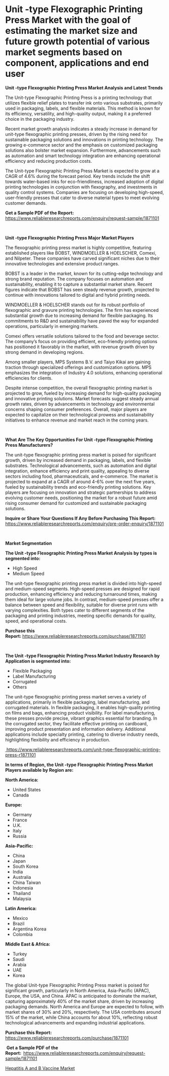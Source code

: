 <p><h1>Unit -type Flexographic Printing Press Market with the goal of estimating the market size and future growth potential of various market segments based on component, applications and end user</h1></p><p><strong>Unit -type Flexographic Printing Press Market Analysis and Latest Trends</strong></p>
<p><p>The Unit-type Flexographic Printing Press is a printing technology that utilizes flexible relief plates to transfer ink onto various substrates, primarily used in packaging, labels, and flexible materials. This method is known for its efficiency, versatility, and high-quality output, making it a preferred choice in the packaging industry. </p><p>Recent market growth analysis indicates a steady increase in demand for unit-type flexographic printing presses, driven by the rising need for sustainable packaging solutions and innovations in printing technology. The growing e-commerce sector and the emphasis on customized packaging solutions also bolster market expansion. Furthermore, advancements such as automation and smart technology integration are enhancing operational efficiency and reducing production costs.</p><p>The Unit-type Flexographic Printing Press Market is expected to grow at a CAGR of 4.6% during the forecast period. Key trends include the shift towards water-based inks for eco-friendliness, increased adoption of digital printing technologies in conjunction with flexography, and investments in quality control systems. Companies are focusing on developing high-speed, user-friendly presses that cater to diverse material types to meet evolving customer demands.</p></p>
<p><strong>Get a Sample PDF of the Report:&nbsp;</strong> <a href="https://www.reliableresearchreports.com/enquiry/request-sample/1871101?utm_campaign=28&utm_medium=2&utm_source=Github&utm_content=ia&utm_term=11012025&utm_id=unit-type-flexographic-printing-press">https://www.reliableresearchreports.com/enquiry/request-sample/1871101</a></p>
<p>&nbsp;</p>
<p><strong>Unit -type Flexographic Printing Press Major Market Players</strong></p>
<p><p>The flexographic printing press market is highly competitive, featuring established players like BOBST, WINDMOELLER & HOELSCHER, Comexi, and Nilpeter. These companies have carved significant niches due to their innovative technologies and extensive product ranges.</p><p>BOBST is a leader in the market, known for its cutting-edge technology and strong brand reputation. The company focuses on automation and sustainability, enabling it to capture a substantial market share. Recent figures indicate that BOBST has seen steady revenue growth, projected to continue with innovations tailored to digital and hybrid printing needs.</p><p>WINDMOELLER & HOELSCHER stands out for its robust portfolio of flexographic and gravure printing technologies. The firm has experienced substantial growth due to increasing demand for flexible packaging. Its commitments to R&D and sustainability have paved the way for expanded operations, particularly in emerging markets.</p><p>Comexi offers versatile solutions tailored to the food and beverage sector. The company’s focus on providing efficient, eco-friendly printing options has positioned it favorably in the market, with revenue growth driven by strong demand in developing regions.</p><p>Among smaller players, MPS Systems B.V. and Taiyo Kikai are gaining traction through specialized offerings and customization options. MPS emphasizes the integration of Industry 4.0 solutions, enhancing operational efficiencies for clients. </p><p>Despite intense competition, the overall flexographic printing market is projected to grow, fueled by increasing demand for high-quality packaging and innovative printing solutions. Market forecasts suggest steady annual growth rates, driven by advancements in technology and environmental concerns shaping consumer preferences. Overall, major players are expected to capitalize on their technological prowess and sustainability initiatives to enhance revenue and market reach in the coming years.</p></p>
<p>&nbsp;</p>
<p><strong>What Are The Key Opportunities For Unit -type Flexographic Printing Press Manufacturers?</strong></p>
<p><p>The unit-type flexographic printing press market is poised for significant growth, driven by increased demand in packaging, labels, and flexible substrates. Technological advancements, such as automation and digital integration, enhance efficiency and print quality, appealing to diverse sectors including food, pharmaceuticals, and e-commerce. The market is projected to expand at a CAGR of around 4-6% over the next five years, fueled by sustainability trends and eco-friendly printing solutions. Key players are focusing on innovation and strategic partnerships to address evolving customer needs, positioning the market for a robust future amid rising consumer demand for customized and sustainable packaging solutions.</p></p>
<p><strong>Inquire or Share Your Questions If Any Before Purchasing This Report:</strong> <a href="https://www.reliableresearchreports.com/enquiry/pre-order-enquiry/1871101?utm_campaign=28&utm_medium=2&utm_source=Github&utm_content=ia&utm_term=11012025&utm_id=unit-type-flexographic-printing-press">https://www.reliableresearchreports.com/enquiry/pre-order-enquiry/1871101</a></p>
<p>&nbsp;</p>
<p><strong>Market Segmentation</strong></p>
<p><strong>The Unit -type Flexographic Printing Press Market Analysis by types is segmented into:</strong></p>
<p><ul><li>High Speed</li><li>Medium Speed</li></ul></p>
<p><p>The unit-type flexographic printing press market is divided into high-speed and medium-speed segments. High-speed presses are designed for rapid production, enhancing efficiency and reducing turnaround times, making them ideal for large volume jobs. In contrast, medium-speed presses offer a balance between speed and flexibility, suitable for diverse print runs with varying complexities. Both types cater to different segments of the packaging and printing industries, meeting specific demands for quality, speed, and operational costs.</p></p>
<p><strong>Purchase this Report:&nbsp;</strong><a href="https://www.reliableresearchreports.com/purchase/1871101?utm_campaign=28&utm_medium=2&utm_source=Github&utm_content=ia&utm_term=11012025&utm_id=unit-type-flexographic-printing-press">https://www.reliableresearchreports.com/purchase/1871101</a></p>
<p>&nbsp;</p>
<p><strong>The Unit -type Flexographic Printing Press Market Industry Research by Application is segmented into:</strong></p>
<p><ul><li>Flexible Packaging</li><li>Label Manufacturing</li><li>Corrugated</li><li>Others</li></ul></p>
<p><p>The unit-type flexographic printing press market serves a variety of applications, primarily in flexible packaging, label manufacturing, and corrugated materials. In flexible packaging, it enables high-quality printing on films and bags, enhancing product visibility. For label manufacturing, these presses provide precise, vibrant graphics essential for branding. In the corrugated sector, they facilitate effective printing on cardboard, improving product presentation and information delivery. Additional applications include specialty printing, catering to diverse industry needs, highlighting flexibility and efficiency in production.</p></p>
<p><a href="https://www.reliableresearchreports.com/unit-type-flexographic-printing-press-r1871101?utm_campaign=28&utm_medium=2&utm_source=Github&utm_content=ia&utm_term=11012025&utm_id=unit-type-flexographic-printing-press">&nbsp;https://www.reliableresearchreports.com/unit-type-flexographic-printing-press-r1871101</a></p>
<p><strong>In terms of Region, the Unit -type Flexographic Printing Press Market Players available by Region are:</strong></p>
<p>
    <p> <strong> North America: </strong>
        <ul>
            <li>United States</li>
            <li>Canada</li>
        </ul>
        </p> 
    <p> <strong> Europe: </strong>
        <ul>
            <li>Germany</li>
            <li>France</li>
            <li>U.K.</li>
            <li>Italy</li>
            <li>Russia</li>
        </ul>
        </p> 
    <p> <strong> Asia-Pacific: </strong>
        <ul>
            <li>China</li>
            <li>Japan</li>
            <li>South Korea</li>
            <li>India</li>
            <li>Australia</li>
            <li>China Taiwan</li>
            <li>Indonesia</li>
            <li>Thailand</li>
            <li>Malaysia</li>
        </ul>
        </p> 
    <p> <strong> Latin America: </strong>
        <ul>
            <li>Mexico</li>
            <li>Brazil</li>
            <li>Argentina Korea</li>
            <li>Colombia</li>
        </ul>
        </p> 
    <p> <strong> Middle East & Africa: </strong>
        <ul>
            <li>Turkey</li>
            <li>Saudi</li>
            <li>Arabia</li>
            <li>UAE</li>
            <li>Korea</li>
        </ul>
    </p>
    </p>
<p><p>The global Unit-type Flexographic Printing Press market is poised for significant growth, particularly in North America, Asia-Pacific (APAC), Europe, the USA, and China. APAC is anticipated to dominate the market, capturing approximately 40% of the market share, driven by increasing packaging demands. North America and Europe are expected to follow, with market shares of 30% and 20%, respectively. The USA contributes around 15% of the market, while China accounts for about 10%, reflecting robust technological advancements and expanding industrial applications.</p></p>
<p><strong>Purchase this Report: </strong><a href="https://www.reliableresearchreports.com/purchase/1871101?utm_campaign=28&utm_medium=2&utm_source=Github&utm_content=ia&utm_term=11012025&utm_id=unit-type-flexographic-printing-press">https://www.reliableresearchreports.com/purchase/1871101</a></p>
<p>&nbsp;<strong>Get a Sample PDF of the Report:&nbsp;&nbsp;</strong><a href="https://www.reliableresearchreports.com/enquiry/request-sample/1871101?utm_campaign=28&utm_medium=2&utm_source=Github&utm_content=ia&utm_term=11012025&utm_id=unit-type-flexographic-printing-press">https://www.reliableresearchreports.com/enquiry/request-sample/1871101</a></p>
<p><strong></strong></p>
<p><p><a href="https://github.com/indrystar/Market-Research-Report-List-5/blob/main/hepatitis-a-and-b-vaccine-market.md?utm_campaign=28&utm_medium=2&utm_source=Github&utm_content=ia&utm_term=11012025&utm_id=unit-type-flexographic-printing-press">Hepatitis A and B Vaccine Market</a></p></p>